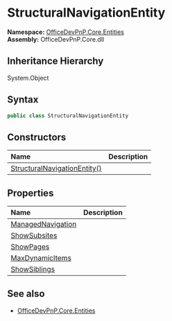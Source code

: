 # StructuralNavigationEntity
**Namespace:** [OfficeDevPnP.Core.Entities](OfficeDevPnP.Core.Entities.md)  
**Assembly:** OfficeDevPnP.Core.dll  
## Inheritance Hierarchy
System.Object  
## Syntax
```C#
public class StructuralNavigationEntity
```
## Constructors
|**Name**|**Description**|
|:-----|:-----|
| [StructuralNavigationEntity()](OfficeDevPnP.Core.Entities.StructuralNavigationEntity.ctor1.md) | 
## Properties
|**Name**|**Description**|
|:-----|:-----|
| [ManagedNavigation](OfficeDevPnP.Core.Entities.StructuralNavigationEntity.ManagedNavigation.md) | 
| [ShowSubsites](OfficeDevPnP.Core.Entities.StructuralNavigationEntity.ShowSubsites.md) | 
| [ShowPages](OfficeDevPnP.Core.Entities.StructuralNavigationEntity.ShowPages.md) | 
| [MaxDynamicItems](OfficeDevPnP.Core.Entities.StructuralNavigationEntity.MaxDynamicItems.md) | 
| [ShowSiblings](OfficeDevPnP.Core.Entities.StructuralNavigationEntity.ShowSiblings.md) | 
## See also
- [OfficeDevPnP.Core.Entities](OfficeDevPnP.Core.Entities.md)
